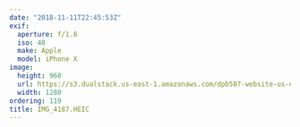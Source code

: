 ```yaml
---
date: "2018-11-11T22:45:53Z"
exif:
  aperture: f/1.8
  iso: 40
  make: Apple
  model: iPhone X
image:
  height: 960
  url: https://s3.dualstack.us-east-1.amazonaws.com/dpb587-website-us-east-1/asset/gallery/2018-europe-trip/7bea9f6f-34cf-cc07-fc7a-7019159c2d43~1280.jpg
  width: 1280
ordering: 119
title: IMG_4187.HEIC
---
```


